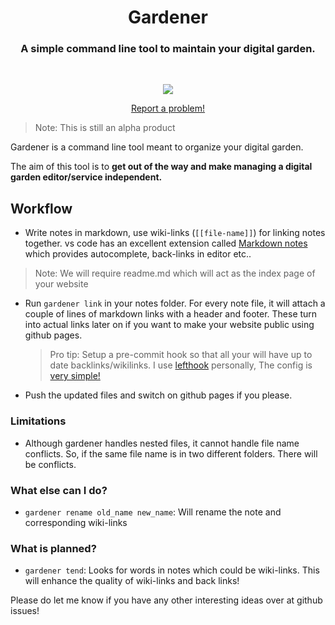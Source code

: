 <div>
  <h1 align="center">Gardener</h1>
  <h3 align="center">A simple command line tool to maintain your digital garden.</h3>
</div>

<br/>

<p align="center">
   <a href="./LICENSE">
    <img src="https://img.shields.io/badge/License-GPL--3.0-blue.svg">
   </a>
</p>

<p align="center">
    <a href="https://github.com/bharatkalluri/gardener/issues/new"> Report a problem! </a>
</p>

> Note: This is still an alpha product

Gardener is a command line tool meant to organize your digital garden.

The aim of this tool is to **get out of the way and make managing a digital garden editor/service independent.**

## Workflow

- Write notes in markdown, use wiki-links (`[[file-name]]`) for linking notes together.
    vs code has an excellent extension called [Markdown notes](https://marketplace.visualstudio.com/items?itemName=kortina.vscode-markdown-notes) which provides autocomplete, back-links in editor etc..
> Note: We will require readme.md which will act as the index page of your website
- Run `gardener link` in your notes folder. For every note file, it will attach a couple of lines of markdown links with a header and footer.
    These turn into actual links later on if you want to make your website public using github pages.
    > Pro tip: Setup a pre-commit hook so that all your will have up to date backlinks/wikilinks. I use [lefthook](https://github.com/Arkweid/lefthook/)
     personally, The config is [very simple!](https://github.com/BharatKalluri/notes/blob/master/lefthook.yml)
- Push the updated files and switch on github pages if you please.

### Limitations
- Although gardener handles nested files, it cannot handle file name conflicts.
    So, if the same file name is in two different folders. There will be conflicts.

### What else can I do?

- `gardener rename old_name new_name`: Will rename the note and corresponding wiki-links

### What is planned?

- `gardener tend`: Looks for words in notes which could be wiki-links. This will enhance the quality of
    wiki-links and back links!
    
Please do let me know if you have any other interesting ideas over at github issues!